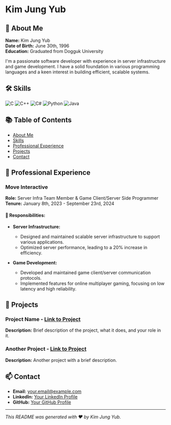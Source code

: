 # Kim Jung Yub

## 👋 About Me

**Name:** Kim Jung Yub  
**Date of Birth:** June 30th, 1996  
**Education:** Graduated from Dogguk University

I'm a passionate software developer with experience in server infrastructure and game development. I have a solid foundation in various programming languages and a keen interest in building efficient, scalable systems.

## 🛠️ Skills

![C](https://img.shields.io/badge/-C-A8B9CC?style=flat&logo=c&logoColor=white)
![C++](https://img.shields.io/badge/-C++-00599C?style=flat&logo=c%2B%2B&logoColor=white)
![C#](https://img.shields.io/badge/-C%23-239120?style=flat&logo=c-sharp&logoColor=white)
![Python](https://img.shields.io/badge/-Python-3776AB?style=flat&logo=python&logoColor=white)
![Java](https://img.shields.io/badge/-Java-007396?style=flat&logo=java&logoColor=white)

## 📚 Table of Contents
- [About Me](#-about-me)
- [Skills](#-skills)
- [Professional Experience](#-professional-experience)
- [Projects](#-projects)
- [Contact](#-contact)

## 💼 Professional Experience

### Move Interactive
**Role:** Server Infra Team Member & Game Client/Server Side Programmer  
**Tenure:** January 8th, 2023 - September 23rd, 2024

#### 🚀 Responsibilities:
- **Server Infrastructure:**
  - Designed and maintained scalable server infrastructure to support various applications.
  - Optimized server performance, leading to a 20% increase in efficiency.
  
- **Game Development:**
  - Developed and maintained game client/server communication protocols.
  - Implemented features for online multiplayer gaming, focusing on low latency and high reliability.

## 🌟 Projects

### Project Name - [Link to Project](https://github.com/yourusername/yourproject)
**Description:** Brief description of the project, what it does, and your role in it.

### Another Project - [Link to Project](https://github.com/yourusername/yourproject)
**Description:** Another project with a brief description.

## 📫 Contact

- **Email:** [your.email@example.com](mailto:your.email@example.com)
- **LinkedIn:** [Your LinkedIn Profile](https://www.linkedin.com/in/yourprofile)
- **GitHub:** [Your GitHub Profile](https://github.com/yourusername)

---

*This README was generated with ❤️ by Kim Jung Yub.*

